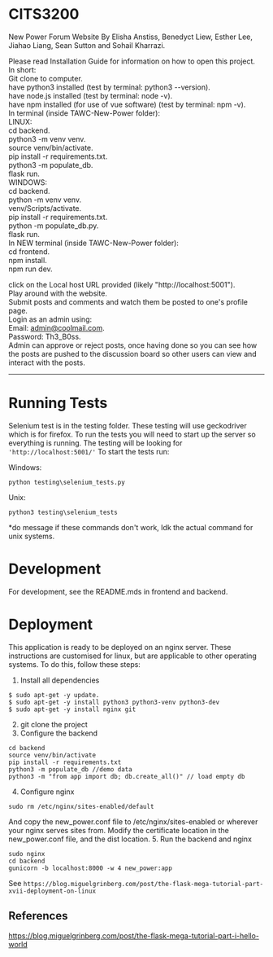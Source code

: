 # CITS3200
New Power Forum Website
By Elisha Anstiss, Benedyct Liew, Esther Lee, Jiahao Liang, Sean Sutton and Sohail Kharrazi. 
  
Please read Installation Guide for information on how to open this project.   
In short:  
Git clone to computer.     
have python3 installed (test by terminal: python3 --version).    
have node.js installed (test by terminal: node -v).     
have npm installed (for use of vue software) (test by terminal: npm -v).     
In terminal (inside TAWC-New-Power folder):        
  LINUX:  
    cd backend.      
    python3 -m venv venv.    
    source venv/bin/activate.    
    pip install -r requirements.txt.    
    python3 -m populate_db.         
    flask run.       
  WINDOWS:   
    cd backend.    
    python -m venv venv.    
    venv/Scripts/activate.     
    pip install -r requirements.txt.      
    python -m populate_db.py.    
    flask run.     
In NEW terminal (inside TAWC-New-Power folder):      
  cd frontend.    
  npm install.     
  npm run dev.    
       
click on the Local host URL provided (likely "http://localhost:5001").    
Play around with the website.   
 Submit posts and comments and watch them be posted to one's profile page.   
Login as an admin using:   
  Email: admin@coolmail.com.      
  Password: Th3_B0ss.           
Admin can approve or reject posts, once having done so you can see how the posts are pushed to the discussion board so other users can view and interact with the posts.   
   
-----------------------------------------------------------------------------------  
  
# Running Tests

Selenium test is in the testing folder. These testing will use geckodriver which is for firefox. To run the tests you will need to 
start up the server so everything is running. The testing will be looking for `'http://localhost:5001/'` To start the tests run:

Windows:
```
python testing\selenium_tests.py
```
Unix:
```
python3 testing\selenium_tests
```
*do message if these commands don't work, Idk the actual command for unix systems.

# Development
For development, see the README.mds in frontend and backend.

# Deployment
This application is ready to be deployed on an nginx server.
These instructions are customised for linux, but are applicable to other operating systems.
To do this, follow these steps:
1. Install all dependencies
```
$ sudo apt-get -y update. 
$ sudo apt-get -y install python3 python3-venv python3-dev
$ sudo apt-get -y install nginx git
```
2. git clone the project
3. Configure the backend
```
cd backend
source venv/bin/activate
pip install -r requirements.txt
python3 -m populate_db //demo data
python3 -m "from app import db; db.create_all()" // load empty db
```
4. Configure nginx
```
sudo rm /etc/nginx/sites-enabled/default
```
And copy the new_power.conf file to /etc/nginx/sites-enabled or wherever your nginx serves sites from.
Modify the certificate location in the new_power.conf file, and the dist location.
5. Run the backend and nginx
```
sudo nginx
cd backend
gunicorn -b localhost:8000 -w 4 new_power:app
```
See `https://blog.miguelgrinberg.com/post/the-flask-mega-tutorial-part-xvii-deployment-on-linux`
## References

https://blog.miguelgrinberg.com/post/the-flask-mega-tutorial-part-i-hello-world
